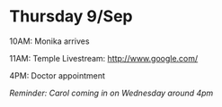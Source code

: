 # Thursday 9/Sep

10AM: Monika arrives

11AM: Temple Livestream: http://www.google.com/

4PM: Doctor appointment

_Reminder: Carol coming in on Wednesday around 4pm_
